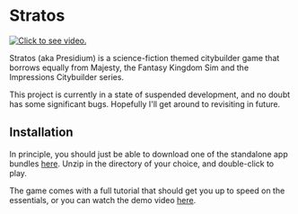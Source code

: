 Stratos
===========================

[![Click to see video.](https://github.com/Morgan-Allen/Presidium-Graphics-Overhaul/readme_screen.png)](https://www.youtube.com/watch?v=auEi5uigmvI)

Stratos (aka Presidium) is a science-fiction themed citybuilder game that borrows equally from Majesty, the Fantasy Kingdom Sim and the Impressions Citybuilder series.

This project is currently in a state of suspended development, and no doubt has some significant bugs.  Hopefully I'll get around to revisiting in future.


## Installation

In principle, you should just be able to download one of the standalone app bundles [here](https://github.com/Morgan-Allen/Presidium-Graphics-Overhaul/releases).  Unzip in the directory of your choice, and double-click to play.

The game comes with a full tutorial that should get you up to speed on the essentials, or you can watch the demo video [here](https://www.youtube.com/watch?v=auEi5uigmvI).